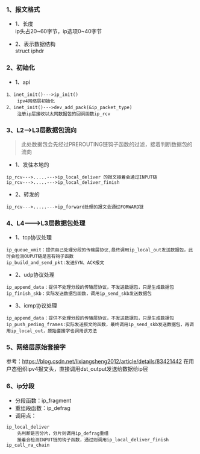 ### 1、报文格式  
- 1、长度  
ip头占20~60字节，ip选项0~40字节  

- 2、表示数据结构  
struct iphdr  

### 2、初始化  
- 1、api  
```
1、inet_init()--->ip_init()
	ipv4网络层初始化
2、inet_init()--->dev_add_pack(&ip_packet_type)
	注册ip层接收以太网数据包的回调函数ip_rcv
```

### 3、L2-->L3层数据包流向   
> 此处数据包会先经过PREROUTING链钩子函数的过滤，接着判断数据包的流向  

- 1、发往本地的  
```
ip_rcv--->.....--->ip_local_deliver 的报文接着会通过INPUT链 
ip_rcv--->.....--->ip_local_deliver_finish  
```

- 2、转发的  
```
ip_rcv--->.....--->ip_forward处理的报文会通过FORWARD链  
```

### 4、L4--->L3层数据包处理  
- 1、tcp协议处理  
```
ip_queue_xmit：提供自己处理分段的传输层协议,最终调用ip_local_out发送数据包，此时会检测OUPUT链是否有钩子函数
ip_build_and_send_pkt:发送SYN、ACK报文
```

- 2、udp协议处理  
```
ip_append_data：提供不处理分段的传输层协议，不发送数据包，只是生成数据包
ip_finish_skb：实际发送数据包函数，调用ip_send_skb发送数据包
```

- 3、icmp协议处理  
```
ip_append_data：提供不处理分段的传输层协议，不发送数据包，只是生成数据包
ip_push_peding_frames:实际发送报文的函数，最终调用ip_send_skb发送数据包，再调用ip_local_out，原始套接字也调用该方法
```

### 5、网络层原始套接字  
参考：https://blog.csdn.net/lixiangsheng2012/article/details/83421442
在用户态组织ipv4报文头，直接调用dst_output发送给数据给ip层  

### 6、ip分段  
- 分段函数：ip_fragment  
- 重组段函数：ip_defrag  
- 调用点：
```
ip_local_deliver
	先判断是否分片，分片则调用ip_defrag重组
	接着会检测INPUT链的钩子函数，通过则调用ip_local_deliver_finish
ip_call_ra_chain
```
